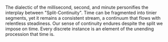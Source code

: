 
The dialectic of the millisecond, second, and minute personifies the interplay between "Split-Continuity". Time can be fragmented into tinier segments, yet it remains a consistent stream, a continuum that flows with relentless steadiness. Our sense of continuity endures despite the split we impose on time. Every discrete instance is an element of the unending procession that time is.


